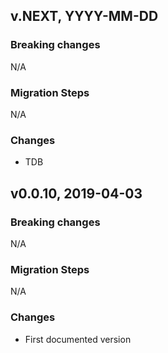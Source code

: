 ## v.NEXT, YYYY-MM-DD

### Breaking changes
N/A

### Migration Steps
N/A

### Changes

* TDB

## v0.0.10, 2019-04-03

### Breaking changes
N/A

### Migration Steps
N/A

### Changes

* First documented version